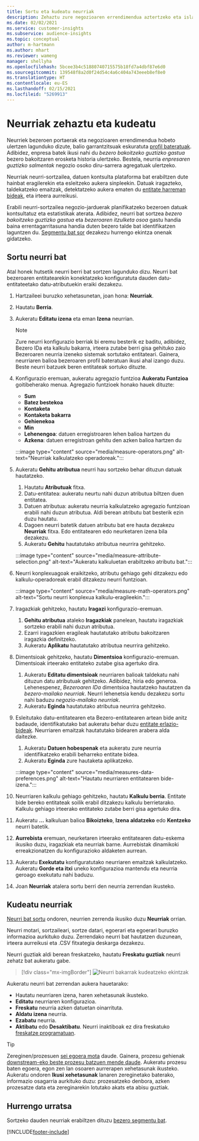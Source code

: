 ```yaml
---
title: Sortu eta kudeatu neurriak
description: Zehaztu zure negozioaren errendimendua aztertzeko eta islatzeko neurriak.
ms.date: 02/02/2021
ms.service: customer-insights
ms.subservice: audience-insights
ms.topic: conceptual
author: m-hartmann
ms.author: mhart
ms.reviewer: wameng
manager: shellyha
ms.openlocfilehash: 5bcee3b4c51880740715575b18fd7a4dbf87e6d0
ms.sourcegitcommit: 139548f8a2d0f24d54c4a6c404a743eeeb8ef8e0
ms.translationtype: HT
ms.contentlocale: eu-ES
ms.lasthandoff: 02/15/2021
ms.locfileid: "5269913"
---
```

# <a name="define-and-manage-measures"></a>Neurriak zehaztu eta kudeatu

Neurriek bezeroen portaerak eta negozioaren errendimendua hobeto ulertzen lagunduko dizute, balio garrantzitsuak eskuratuta [profil bateratuak](data-unification.md). Adibidez, enpresa batek ikusi nahi du *bezero bakoitzeko guztizko gastua* bezero bakoitzaren erosketa historia ulertzeko. Bestela, neurria *enpresaren guztizko salmentak* negozio osoko diru-sarrera agregatuak ulertzeko.  

Neurriak neurri-sortzailea, datuen kontsulta plataforma bat erabiltzen dute hainbat eragilerekin eta esleitzeko aukera sinpleekin. Datuak iragazteko, taldekatzeko emaitzak, detektatzeko aukera ematen du [entitate harreman bideak](relationships.md), eta irteera aurreikusi.

Erabili neurri-sortzailea negozio-jarduerak planifikatzeko bezeroen datuak kontsultatuz eta estatistikak aterata. Adibidez, neurri bat sortzea *bezero bakoitzeko guztizko gastua* eta *bezeroaren itzulketa osoa* gastu handia baina errentagarritasuna handia duten bezero talde bat identifikatzen laguntzen du. [Segmentu bat sor](segments.md) dezakezu hurrengo ekintza onenak gidatzeko. 

## <a name="create-a-measure"></a>Sortu neurri bat

Atal honek hutsetik neurri berri bat sortzen lagunduko dizu. Neurri bat bezeroaren entitatearekin konektatzeko konfiguratuta dauden datu-entitateetako datu-atributuekin eraiki dezakezu. 

1. Hartzaileei buruzko xehetasunetan, joan hona: **Neurriak**.

1. Hautatu **Berria**.

1. Aukeratu **Editatu izena** eta eman **Izena** neurrian. 
   > [!NOTE]
   > Zure neurri konfigurazio berriak bi eremu besterik ez baditu, adibidez, Bezero IDa eta kalkulu bakarra, irteera zutabe berri gisa gehituko zaio Bezeroaren neurria izeneko sistemak sortutako entitateari. Gainera, neurriaren balioa bezeroaren profil bateratuan ikusi ahal izango duzu. Beste neurri batzuek beren entitateak sortuko dituzte.

1. Konfigurazio eremuan, aukeratu agregazio funtzioa **Aukeratu Funtzioa** goitibeherako menua. Agregazio funtzioek honako hauek dituzte: 
   - **Sum**
   - **Batez bestekoa**
   - **Kontaketa**
   - **Kontaketa bakarra**
   - **Gehienekoa**
   - **Min**
   - **Lehenengoa**: datuen erregistroaren lehen balioa hartzen du
   - **Azkena**: datuen erregistroan gehitu den azken balioa hartzen du

   :::image type="content" source="media/measure-operators.png" alt-text="Neurriak kalkulatzeko operadoreak.":::

1. Aukeratu **Gehitu atributua** neurri hau sortzeko behar dituzun datuak hautatzeko.
   
   1. Hautatu **Atributuak** fitxa. 
   1. Datu-entitatea: aukeratu neurtu nahi duzun atributua biltzen duen entitatea. 
   1. Datuen atributua: aukeratu neurria kalkulatzeko agregazio funtzioan erabili nahi duzun atributua. Aldi berean atributu bat besterik ezin duzu hautatu.
   1. Dagoen neurri batetik datuen atributu bat ere hauta dezakezu **Neurriak** fitxa. Edo entitatearen edo neurketaren izena bila dezakezu. 
   1. Aukeratu **Gehitu** hautatutako atributua neurrira gehitzeko.

   :::image type="content" source="media/measure-attribute-selection.png" alt-text="Aukeratu kalkuluetan erabiltzeko atributu bat.":::

1. Neurri konplexuagoak eraikitzeko, atributu gehiago gehi ditzakezu edo kalkulu-operadoreak erabil ditzakezu neurri funtzioan.

   :::image type="content" source="media/measure-math-operators.png" alt-text="Sortu neurri konplexua kalkulu-eragileekin.":::

1. Iragazkiak gehitzeko, hautatu **Iragazi** konfigurazio-eremuan. 
  
   1. **Gehitu atributua** ataleko **Iragazkiak** panelean, hautatu iragazkiak sortzeko erabili nahi duzun atributua.
   1. Ezarri iragazkien eragileak hautatutako atributu bakoitzaren iragazkia definitzeko.
   1. Aukeratu **Aplikatu** hautatutako atributua neurrira gehitzeko.

1. Dimentsioak gehitzeko, hautatu **Dimentsioa** konfigurazio-eremuan. Dimentsioak irteerako entitateko zutabe gisa agertuko dira.
   1. Aukeratu **Editatu dimentsioak** neurriaren balioak taldekatu nahi dituzun datu atributuak gehitzeko. Adibidez, hiria edo generoa. Lehenespenez, *Bezeroaren IDa* dimentsioa hautatzeko hautatzen da *bezero-mailako neurriak*. Neurri lehenetsia kendu dezakezu sortu nahi baduzu *negozio-mailako neurriak*.
   1. Aukeratu **Eginda** hautatutako atributua neurrira gehitzeko.

1. Esleitutako datu-entitatearen eta Bezero-entitatearen artean bide anitz badaude, identifikatutako bat aukeratu behar duzu [entitate erlazio-bideak](relationships.md). Neurriaren emaitzak hautatutako bidearen arabera alda daitezke.
   1. Aukeratu **Datuen hobespenak** eta aukeratu zure neurria identifikatzeko erabili beharreko entitate bidea.
   1. Aukeratu **Eginda** zure hautaketa aplikatzeko. 

   :::image type="content" source="media/measures-data-preferences.png" alt-text="Hautatu neurriaren entitatearen bide-izena.":::

1. Neurriaren kalkulu gehiago gehitzeko, hautatu **Kalkulu berria**. Entitate bide bereko entitateak soilik erabil ditzakezu kalkulu berrietarako. Kalkulu gehiago irteerako entitateko zutabe berri gisa agertuko dira.

1. Aukeratu **...** kalkuluan balioa **Bikoizteko**, **Izena aldatzeko** edo **Kentzeko** neurri batetik.

1. **Aurrebista** eremuan, neurketaren irteerako entitatearen datu-eskema ikusiko duzu, iragazkiak eta neurriak barne. Aurrebistak dinamikoki erreakzionatzen du konfigurazioko aldaketen aurrean.

1. Aukeratu **Exekutatu** konfiguratutako neurriaren emaitzak kalkulatzeko. Aukeratu **Gorde eta itxi** uneko konfigurazioa mantendu eta neurria geroago exekutatu nahi baduzu.

1. Joan **Neurriak** atalera sortu berri den neurria zerrendan ikusteko.

## <a name="manage-your-measures"></a>Kudeatu neurriak

[Neurri bat sortu](#create-a-measure) ondoren, neurrien zerrenda ikusiko duzu **Neurriak** orrian.

Neurri motari, sortzaileari, sortze datari, egoerari eta egoerari buruzko informazioa aurkituko duzu. Zerrendako neurri bat hautatzen duzunean, irteera aurreikusi eta .CSV fitxategia deskarga dezakezu.

Neurri guztiak aldi berean freskatzeko, hautatu **Freskatu guztiak** neurri zehatz bat aukeratu gabe.

> [!div class="mx-imgBorder"]
> ![Neurri bakarrak kudeatzeko ekintzak](media/measure-actions.png "Neurri bakarrak kudeatzeko ekintzak")

Aukeratu neurri bat zerrendan aukera hauetarako:

- Hautatu neurriaren izena, haren xehetasunak ikusteko.
- **Editatu** neurriaren konfigurazioa.
- **Freskatu** neurria azken datuetan oinarrituta.
- **Aldatu izena** neurria.
- **Ezabatu** neurria.
- **Aktibatu** edo **Desaktibatu**. Neurri inaktiboak ez dira freskatuko [freskatze programatuan](system.md#schedule-tab).

> [!TIP]
> Zereginen/prozesuen [sei egoera mota](system.md#status-types) daude. Gainera, prozesu gehienak [downstream-eko beste prozesu batzuen mende daude](system.md#refresh-policies). Aukeratu prozesu baten egoera, egon zen lan osoaren aurrerapen xehetasunak ikusteko. Aukeratu ondoren **Ikusi xehetasunak** lanaren zereginetako baterako, informazio osagarria aurkituko duzu: prozesatzeko denbora, azken prozesatze data eta zereginarekin lotutako akats eta abisu guztiak.

## <a name="next-step"></a>Hurrengo urratsa

Sortzeko dauden neurriak erabiltzen dituzu [bezero segmentu bat](segments.md).


[!INCLUDE[footer-include](../includes/footer-banner.md)]